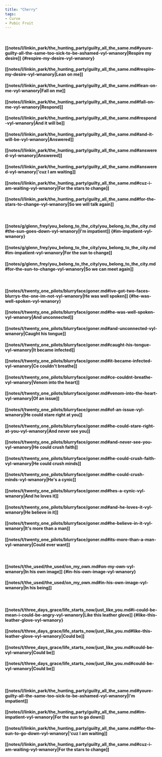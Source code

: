 ```yaml
---
title: "Cherry"
tags:
- Curve
- Pubic Fruit
---
```

&nbsp;
#### [[notes/l/linkin_park/the_hunting_party/guilty_all_the_same.md#youre-guilty-all-the-same-too-sick-to-be-ashamed-vyl-wnanory|Respire my desire]] {#respire-my-desire-vyl-wnanory}
#### [[notes/l/linkin_park/the_hunting_party/guilty_all_the_same.md#respire-my-desire-vyl-wnanory|Lean on me]]
#### [[notes/l/linkin_park/the_hunting_party/guilty_all_the_same.md#lean-on-me-vyl-wnanory|Fall on me]]
#### [[notes/l/linkin_park/the_hunting_party/guilty_all_the_same.md#fall-on-me-vyl-wnanory|Respond]]
#### [[notes/l/linkin_park/the_hunting_party/guilty_all_the_same.md#respond-vyl-wnanory|And it will be]]
#### [[notes/l/linkin_park/the_hunting_party/guilty_all_the_same.md#and-it-will-be-vyl-wnanory|Answered]]
#### [[notes/l/linkin_park/the_hunting_party/guilty_all_the_same.md#answered-vyl-wnanory|Answered]]
#### [[notes/l/linkin_park/the_hunting_party/guilty_all_the_same.md#answered-vyl-wnanory|'cuz I am waiting]]
#### [[notes/l/linkin_park/the_hunting_party/guilty_all_the_same.md#cuz-i-am-waiting-vyl-wnanory|For the stars to change]]
#### [[notes/l/linkin_park/the_hunting_party/guilty_all_the_same.md#for-the-stars-to-change-vyl-wnanory|So we will talk again]]
&nbsp;
#### [[notes/g/glenn_frey/you_belong_to_the_city/you_belong_to_the_city.md#the-sun-goes-down-vyl-wnanory|I'm impatient]] {#im-impatient-vyl-wnanory}
#### [[notes/g/glenn_frey/you_belong_to_the_city/you_belong_to_the_city.md#im-impatient-vyl-wnanory|For the sun to change]]
#### [[notes/g/glenn_frey/you_belong_to_the_city/you_belong_to_the_city.md#for-the-sun-to-change-vyl-wnanory|So we can meet again]]
&nbsp;
#### [[notes/t/twenty_one_pilots/blurryface/goner.md#ive-got-two-faces-blurrys-the-one-im-not-vyl-wnanory|He was well spoken]] {#he-was-well-spoken-vyl-wnanory}
#### [[notes/t/twenty_one_pilots/blurryface/goner.md#he-was-well-spoken-vyl-wnanory|And unconnected]]
#### [[notes/t/twenty_one_pilots/blurryface/goner.md#and-unconnected-vyl-wnanory|Caught his tongue]]
#### [[notes/t/twenty_one_pilots/blurryface/goner.md#caught-his-tongue-vyl-wnanory|It became infected]]
#### [[notes/t/twenty_one_pilots/blurryface/goner.md#it-became-infected-vyl-wnanory|Ce couldn't breathe]]
#### [[notes/t/twenty_one_pilots/blurryface/goner.md#ce-couldnt-breathe-vyl-wnanory|Venom into the heart]]
#### [[notes/t/twenty_one_pilots/blurryface/goner.md#venom-into-the-heart-vyl-wnanory|Of an issue]]
#### [[notes/t/twenty_one_pilots/blurryface/goner.md#of-an-issue-vyl-wnanory|He could stare right at you]]
#### [[notes/t/twenty_one_pilots/blurryface/goner.md#he-could-stare-right-at-you-vyl-wnanory|And never see you]]
#### [[notes/t/twenty_one_pilots/blurryface/goner.md#and-never-see-you-vyl-wnanory|He could crush faith]]
#### [[notes/t/twenty_one_pilots/blurryface/goner.md#he-could-crush-faith-vyl-wnanory|He could crush minds]]
#### [[notes/t/twenty_one_pilots/blurryface/goner.md#he-could-crush-minds-vyl-wnanory|He's a cynic]]
#### [[notes/t/twenty_one_pilots/blurryface/goner.md#hes-a-cynic-vyl-wnanory|And he loves it]]
#### [[notes/t/twenty_one_pilots/blurryface/goner.md#and-he-loves-it-vyl-wnanory|He believe in it]]
#### [[notes/t/twenty_one_pilots/blurryface/goner.md#he-believe-in-it-vyl-wnanory|It's more than a man]]
#### [[notes/t/twenty_one_pilots/blurryface/goner.md#its-more-than-a-man-vyl-wnanory|Could ever want]]
&nbsp;
#### [[notes/t/the_used/the_used/on_my_own.md#on-my-own-vyl-wnanory|In his own image]] {#in-his-own-image-vyl-wnanory}
#### [[notes/t/the_used/the_used/on_my_own.md#in-his-own-image-vyl-wnanory|In his being]]
&nbsp;
#### [[notes/t/three_days_grace/life_starts_now/just_like_you.md#i-could-be-mean-i-could-be-angry-vyl-wnanory|Like this leather glove]] {#like-this-leather-glove-vyl-wnanory}
#### [[notes/t/three_days_grace/life_starts_now/just_like_you.md#like-this-leather-glove-vyl-wnanory|Could be]]
#### [[notes/t/three_days_grace/life_starts_now/just_like_you.md#could-be-vyl-wnanory|Could be]]
#### [[notes/t/three_days_grace/life_starts_now/just_like_you.md#could-be-vyl-wnanory|Could be]]
&nbsp;
#### [[notes/l/linkin_park/the_hunting_party/guilty_all_the_same.md#youre-guilty-all-the-same-too-sick-to-be-ashamed-vyl-wnanory|I'm impatient]]
#### [[notes/l/linkin_park/the_hunting_party/guilty_all_the_same.md#im-impatient-vyl-wnanory|For the sun to go down]]
#### [[notes/l/linkin_park/the_hunting_party/guilty_all_the_same.md#for-the-sun-to-go-down-vyl-wnanory|'cuz I am waiting]]
#### [[notes/l/linkin_park/the_hunting_party/guilty_all_the_same.md#cuz-i-am-waiting-vyl-wnanory|For the stars to change]]
